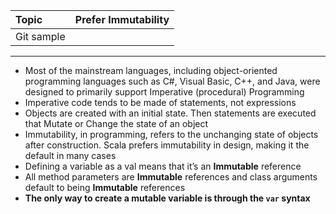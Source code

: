 | Topic | Prefer Immutability|
| :--- | :--- |
| Git sample |  |

---
*	Most of the mainstream languages, including object-oriented programming languages such as C#, Visual Basic, C++, and Java, were designed to primarily support Imperative (procedural) Programming
*	Imperative code tends to be made of statements, not expressions
*	Objects are created with an initial state. Then statements are executed that Mutate or Change the state of an object
*	Immutability, in programming, refers to the unchanging state of objects after construction. Scala prefers immutability in design, making it the default in many cases
*	Defining a variable as a val means that it’s an **Immutable** reference
*	All method parameters are **Immutable** references and class arguments default to being **Immutable** references
*	**The only way to create a mutable variable is through the `var` syntax**
